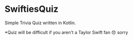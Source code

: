 # SwiftiesQuiz
Simple Trivia Quiz written in Kotlin.

*Quiz will be difficult if you aren't a Taylor Swift fan 😞 sorry 
